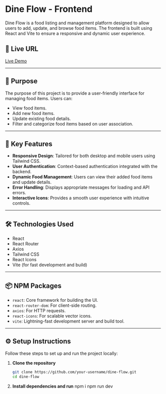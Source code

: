 # Dine Flow - Frontend

Dine Flow is a food listing and management platform designed to allow users to add, update, and browse food items. The frontend is built using React and Vite to ensure a responsive and dynamic user experience.

## 🔗 Live URL
[Live Demo](https://dine-flow-2abf7.web.app/)

---

## 🎯 Purpose
The purpose of this project is to provide a user-friendly interface for managing food items. Users can:
- View food items.
- Add new food items.
- Update existing food details.
- Filter and categorize food items based on user association.

---

## 🚀 Key Features
- **Responsive Design**: Tailored for both desktop and mobile users using Tailwind CSS.
- **User Authentication**: Context-based authentication integrated with the backend.
- **Dynamic Food Management**: Users can view their added food items and update details.
- **Error Handling**: Displays appropriate messages for loading and API errors.
- **Interactive Icons**: Provides a smooth user experience with intuitive controls.

---

## 🛠️ Technologies Used
- React
- React Router
- Axios
- Tailwind CSS
- React Icons
- Vite (for fast development and build)

---

## 📦 NPM Packages
- `react`: Core framework for building the UI.
- `react-router-dom`: For client-side routing.
- `axios`: For HTTP requests.
- `react-icons`: For scalable vector icons.
- `vite`: Lightning-fast development server and build tool.

---

## ⚙️ Setup Instructions

Follow these steps to set up and run the project locally:

1. **Clone the repository**
   ```bash
   git clone https://github.com/your-username/dine-flow.git
   cd dine-flow
2. **Install dependencies and run**
   npm i
   npm run dev
